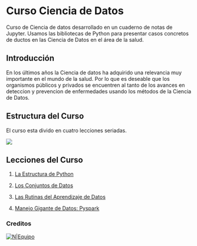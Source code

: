 
# Curso Ciencia de Datos

Curso de Ciencia de datos desarrollado en un cuaderno de notas de Jupyter. Usamos las bibliotecas de Python para presentar casos  concretos de ductos en las Ciencia de Datos en el área de la salud.

## Introducción
En los últimos años la Ciencia de datos ha adquirido una relevancia muy importante en el mundo de la salud. Por lo que es deseable que los organismos  públicos y privados se encuentren al tanto de los avances  en deteccion y prevencion de enfermedades usando los métodos de la Ciencia de Datos.


## Estructura del Curso 
El curso esta divido en cuatro lecciones seriadas. 

![](https://weasysolutions.github.io/data-science-course/images/Ciencia-Datos.png)

## Lecciones del Curso

1) [La Estructura de Python](https://weasysolutions.github.io/data-science-course/blob/v-0-1-0-wip/presentation/lesson_1.slides.html#/)  

2) [Los Conjuntos de Datos](https://weasysolutions.github.io/data-science-course/blob/v-0-1-0-wip/presentation/lesson_2.slides.html#/) 

3) [Las Rutinas del Aprendizaje de Datos](https://weasysolutions.github.io/data-science-course/blob/v-0-1-0-wip/presentation/lesson_3.slides.html#/) 

3) [Manejo Gigante de Datos: Pyspark](https://weasysolutions.github.io/data-science-course/blob/v-0-1-0-wip/presentation/lesson_4.slides.html#/) 

### Creditos
[![N|Equipo](https://weasysolutions.github.io/data-science-course/images/weasysolutions.png)](http://weasysolutions.com)